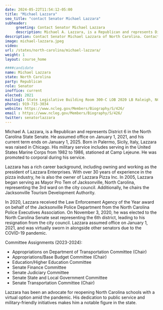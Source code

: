 ```yaml
---
date: 2024-05-22T11:54:12-05:00
title: "Michael Lazzara"
seo_title: "contact Senator Michael Lazzara"
subheader:
     greeting: Contact Senator Michael Lazzara
     description: Michael A. Lazzara, is a Republican and represents District 6 in the North Carolina State Senate. He assumed office on January 1, 2021, and his current term ends on January 1, 2025.
description: Contact Senator Michael Lazzara of North Carolina. Contact information for Michael Lazzara includes email address, phone number, and mailing address.
image: michael-lazzara.jpeg
video:
url: /states/north-carolina/michael-lazzara/
weight: 1
layout: course_home

####candidate
name: Michael Lazzara
state: North Carolina
party: Republican
role: Senator
inoffice: current
elected: 2021
mailing1: State Legislative Building Room 300-C LOB 2020 LB Raleigh, NC 27603-2808
phone1: 919-715-3034
website: https://www.ncleg.gov/Members/Biography/S/426/
email : https://www.ncleg.gov/Members/Biography/S/426/
twitter: senatorlazzara
---
```

Michael A. Lazzara, is a Republican and represents District 6 in the North Carolina State Senate. He assumed office on January 1, 2021, and his current term ends on January 1, 2025. Born in Palermo, Sicily, Italy, Lazzara was raised in Chicago. His military service includes serving in the United States Marine Corps from 1982 to 1986, stationed at Camp Lejeune. He was promoted to corporal during his service.

Lazzara has a rich career background, including owning and working as the president of Lazzara Enterprises. With over 30 years of experience in the pizza industry, he is also the owner of Lazzara Pizza Inc. In 2005, Lazzara began serving as Mayor Pro Tem of Jacksonville, North Carolina, representing the 3rd ward on the city council. Additionally, he chairs the Jacksonville Tourism Development Authority.

In 2020, Lazzara received the Law Enforcement Agency of the Year award on behalf of the Jacksonville Police Department from the North Carolina Police Executives Association. On November 3, 2020, he was elected to the North Carolina Senate seat representing the 6th district, leading to his resignation from the city council. Lazzara assumed office on January 1, 2021, and was virtually sworn in alongside other senators due to the COVID-19 pandemic.

Committee Assignments (2023-2024):
- Appropriations on Department of Transportation Committee (Chair)
- Appropriations/Base Budget Committee (Chair)
- Education/Higher Education Committee
- Senate Finance Committee
- Senate Judiciary Committee
- Senate State and Local Government Committee
- Senate Transportation Committee (Chair)

Lazzara has been an advocate for reopening North Carolina schools with a virtual option amid the pandemic. His dedication to public service and military-friendly initiatives makes him a notable figure in the state.
